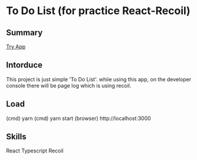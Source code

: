 # To Do List (for practice React-Recoil)

## Summary
[Try App](https://whlee0525.github.io/todo-react-recoil/)


## Intorduce
This project is just simple 'To Do List'.
whiie using this app, 
on the developer console
there will be page log which is using recoil.

## Load
(cmd) yarn
(cmd) yarn start
(browser) http://localhost:3000

## Skills
React
Typescript
Recoil
